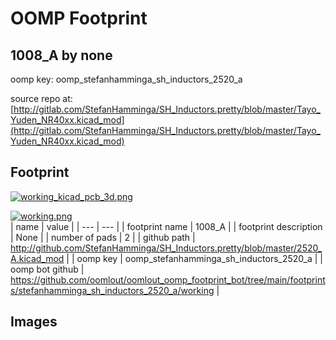 # OOMP Footprint  
## 1008_A  by none  
  
oomp key: oomp_stefanhamminga_sh_inductors_2520_a  
  
source repo at: [http://gitlab.com/StefanHamminga/SH_Inductors.pretty/blob/master/Tayo_Yuden_NR40xx.kicad_mod](http://gitlab.com/StefanHamminga/SH_Inductors.pretty/blob/master/Tayo_Yuden_NR40xx.kicad_mod)  
## Footprint  
  
[![working_kicad_pcb_3d.png](working_kicad_pcb_3d_600.png)](working_kicad_pcb_3d.png)  
  
[![working.png](working_600.png)](working.png)  
| name | value | 
| --- | --- | 
| footprint name | 1008_A | 
| footprint description | None | 
| number of pads | 2 | 
| github path | http://github.com/StefanHamminga/SH_Inductors.pretty/blob/master/2520_A.kicad_mod | 
| oomp key | oomp_stefanhamminga_sh_inductors_2520_a | 
| oomp bot github | https://github.com/oomlout/oomlout_oomp_footprint_bot/tree/main/footprints/stefanhamminga_sh_inductors_2520_a/working | 
## Images  
